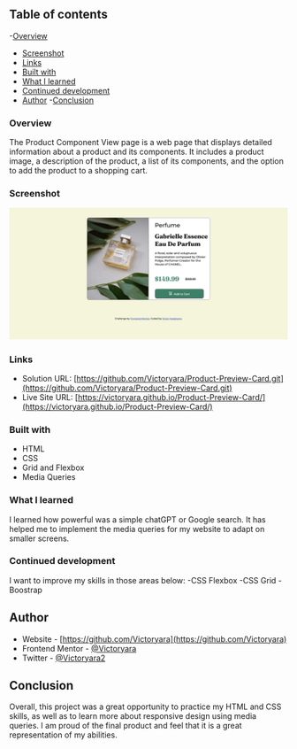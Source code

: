
## Table of contents
 -[Overview](#overview)
  - [Screenshot](#screenshot)
  - [Links](#links)
  - [Built with](#built-with)
  - [What I learned](#what-i-learned)
  - [Continued development](#continued-development)
- [Author](#author)
-[Conclusion](#conclusion)


### Overview

The Product Component View page is a web page that displays detailed information about a product and its components. It includes a product image, a description of the product, a list of its components, and the option to add the product to a shopping cart.

### Screenshot

![](screenshot.png)

### Links

- Solution URL: [https://github.com/Victoryara/Product-Preview-Card.git](https://github.com/Victoryara/Product-Preview-Card.git)
- Live Site URL: [https://victoryara.github.io/Product-Preview-Card/](https://victoryara.github.io/Product-Preview-Card/)

### Built with

- HTML
- CSS 
- Grid and Flexbox 
- Media Queries 

### What I learned

I learned how powerful was a simple chatGPT or Google search. It has helped me to implement the media queries for my website to adapt on smaller screens.


### Continued development

I want to improve my skills in those areas below:
-CSS Flexbox
-CSS Grid
-Boostrap

## Author

- Website - [https://github.com/Victoryara](https://github.com/Victoryara)
- Frontend Mentor - [@Victoryara](https://github.com/Victoryara)
- Twitter - [@Victoryara2](https://www.frontendmentor.io/profile/Victoryara)

## Conclusion 

Overall, this project was a great opportunity to practice my HTML and CSS skills, as well as to learn more about responsive design using media queries. I am proud of the final product and feel that it is a great representation of my abilities.

